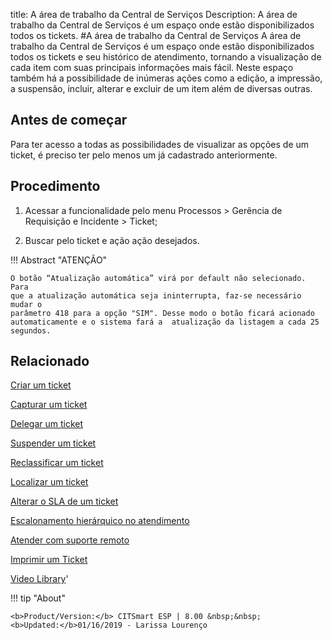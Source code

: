 title: A área de trabalho da Central de Serviços
Description: A área de trabalho da Central de Serviços é um espaço onde estão disponibilizados todos os tickets. 
#A área de trabalho da Central de Serviços
A área de trabalho da Central de Serviços é um espaço onde estão disponibilizados todos os tickets e seu histórico de atendimento, tornando a visualização de cada item com suas principais informações mais fácil. Neste espaço também há a possibilidade de inúmeras ações como a edição, a impressão, a suspensão, incluir, alterar e excluir de um item além de diversas outras.

Antes de começar
----------------

Para ter acesso a todas as possibilidades de visualizar as opções de um
ticket, é preciso ter pelo menos um já cadastrado anteriormente.

Procedimento
------------

1.  Acessar a funcionalidade pelo menu Processos \> Gerência de Requisição e
    Incidente \> Ticket;

2.  Buscar pelo ticket e ação ação desejados.

!!! Abstract "ATENÇÃO"  

    O botão “Atualização automática” virá por default não selecionado. Para
    que a atualização automática seja ininterrupta, faz-se necessário mudar o
    parâmetro 418 para a opção "SIM". Desse modo o botão ficará acionado
    automaticamente e o sistema fará a  atualização da listagem a cada 25
    segundos.

Relacionado
-----------

[Criar um ticket](/pt-br/citsmart-esp-8/processes/tickets/use/create-ticket.html)

[Capturar um ticket](/pt-br/citsmart-esp-8/processes/tickets/use/capture-ticket.html)

[Delegar um ticket](/pt-br/citsmart-esp-8/processes/tickets/use/delegate-ticket.html)

[Suspender um ticket](/pt-br/citsmart-esp-8/processes/tickets/use/suspend-ticket.html)

[Reclassificar um ticket](/pt-br/citsmart-esp-8/processes/tickets/use/reclassify-ticket.html)

[Localizar um ticket](/pt-br/citsmart-esp-8/processes/tickets/use/locate-a-ticket.html)

[Alterar o SLA de um ticket](/pt-br/citsmart-esp-8/processes/tickets/use/change-SLA-of-a-ticket.html)

[Escalonamento hierárquico no atendimento](/pt-br/citsmart-esp-8/processes/tickets/use/hierarchical-escalation-in-the-attendance.html)

[Atender com suporte remoto](/pt-br/citsmart-esp-8/processes/tickets/use/attend-with-remote-support.html)

[Imprimir um Ticket](/pt-br/citsmart-esp-8/processes/tickets/use/print-ticket.html)

<i class='fa fa-youtube-play  fa-2x' style='color:#97ce17;vertical-align: middle;'> </i> [Video Library](https://www.youtube.com/playlist?list=PLB5qK2uzf2ROn4Xs6UdH84Ujzta2iJ6Ei)'

!!! tip "About"

    <b>Product/Version:</b> CITSmart ESP | 8.00 &nbsp;&nbsp;
    <b>Updated:</b>01/16/2019 - Larissa Lourenço


